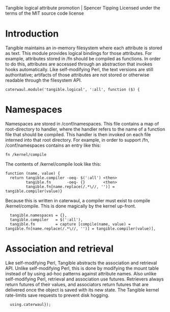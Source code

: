 Tangible logical attribute promotion | Spencer Tipping
Licensed under the terms of the MIT source code license

# Introduction

Tangible maintains an in-memory filesystem where each attribute is stored as text. This module provides logical bindings for those attributes. For example, attributes stored in /fn should be
compiled as functions. In order to do this, attributes are accessed through an abstraction that invokes hooks automatically. Like self-modifying Perl, the text versions are still
authoritative; artifacts of those attributes are not stored or otherwise readable through the filesystem API.

    caterwaul.module('tangible.logical', ':all', function ($) {

# Namespaces

Namespaces are stored in /conf/namespaces. This file contains a map of root-directory to handler, where the handler refers to the name of a function file that should be compiled. This handler
is then invoked on each file interned into that root directory. For example, in order to support /fn, /conf/namespaces contains an entry like this:

    fn /kernel/compile

The contents of /kernel/compile look like this:

    function (name, value) {
      return tangible.compiler -oeq- $(':all') <then>
             tangible.fn       -oeq- {}        <then>
             tangible.fn[name.replace(/.*\//, '')] = tangible.compiler(value)}

Because this is written in caterwaul, a compiler must exist to compile /kernel/compile. This is done magically by the kernel up-front.

      tangible.namespaces = {},
      tangible.compiler   = $(':all'),
      tangible.fn         = capture [compile(name, value) = tangible.fn[name.replace(/.*\//, '')] = tangible.compiler(value)],

# Association and retrieval

Like self-modifying Perl, Tangible abstracts the association and retrieval API. Unlike self-modifying Perl, this is done by modifying the mount table instead of by using ad-hoc patterns
against attribute names. Also unlike self-modifying Perl, retrieval and association use futures. Retrievers always return futures of their values, and associators return futures that are
delivered once the object is saved with its new state. The Tangible kernel rate-limits save requests to prevent disk hogging.

      using.caterwaul});